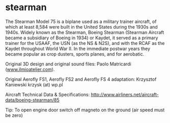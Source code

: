 # stearman
The Stearman Model 75 is a biplane used as a military trainer aircraft, of which at least 8,584 were built in the United States during the 1930s and 1940s. Widely known as the Stearman, Boeing Stearman (Stearman Aircraft became a subsidiary of Boeing in 1934) or Kaydet, it served as a primary trainer for the USAAF, the USN (as the NS & N2S), and with the RCAF as the Kaydet throughout World War II. In the immediate postwar years they became popular as crop dusters, sports planes, and for aerobatic.

Original 3D design and original sound files:
Paolo Matricardi (www.ilmioatelier.com).

Original Aerofly FS1, Aerofly FS2 and Aerofly FS 4 adaptation:
Krzysztof Kaniewski krzysk (at) wp.pl

Aircraft Technical Data & Specifications: http://www.airliners.net/aircraft-data/boeing-stearman/85 

Tip: 
To open engine door switch off magneto on the ground (air speed must be zero)
